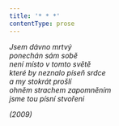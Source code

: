 ```yaml
---
title: '* * *'
contentType: prose
---
```


<section>

_Jsem dávno mrtvý  
ponechán sám sobě  
není místo v tomto světě  
které by neznalo píseň srdce  
a my stokrát prošlí  
ohněm strachem zapomněním  
jsme tou písní stvořeni_

</section>

<section>

_(2009)_

</section>
